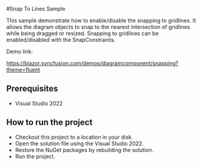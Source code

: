#Snap To Lines Sample

This sample demonstrate how to enable/disable the snapping to gridlines. It allows the diagram objects to snap to the nearest intersection of gridlines while being dragged or resized. Snapping to gridlines can be enabled/disabled with the SnapConstraints.


Demo link:

https://blazor.syncfusion.com/demos/diagramcomponent/snapping?theme=fluent

## Prerequisites

* Visual Studio 2022

## How to run the project

* Checkout this project to a location in your disk.
* Open the solution file using the Visual Studio 2022.
* Restore the NuGet packages by rebuilding the solution.
* Run the project.
